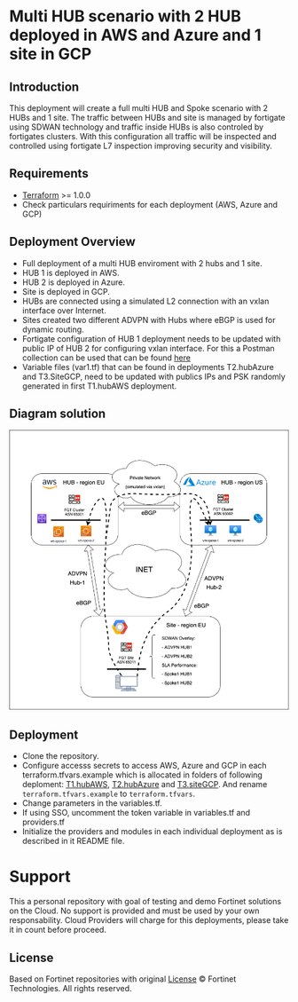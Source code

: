 # Multi HUB scenario with 2 HUB deployed in AWS and Azure and 1 site in GCP
## Introduction

This deployment will create a full multi HUB and Spoke scenario with 2 HUBs and 1 site. The traffic between HUBs and site is managed by fortigate using SDWAN technology and traffic inside HUBs is also controled by fortigates clusters. With this configuration all traffic will be inspected and controlled using fortigate L7 inspection improving security and visibility. 

## Requirements
* [Terraform](https://learn.hashicorp.com/terraform/getting-started/install.html) >= 1.0.0
* Check particulars requiriments for each deployment (AWS, Azure and GCP) 

## Deployment Overview

- Full deployment of a multi HUB enviroment with 2 hubs and 1 site. 
- HUB 1 is deployed in AWS. 
- HUB 2 is deployed in Azure.
- Site is deployed in GCP.
- HUBs are connected using a simulated L2 connection with an vxlan interface over Internet. 
- Sites created two different ADVPN with Hubs where eBGP is used for dynamic routing. 
- Fortigate configuration of HUB 1 deployment needs to be updated with public IP of HUB 2 for configuring vxlan interface. For this a Postman collection can be used that can be found [here](https://github.com/jmvigueras/playground/tree/main/SecDayMad/T1.hubAWS/postman)
- Variable files (var1.tf) that can be found in deployments T2.hubAzure and T3.SiteGCP, need to be updated with publics IPs and PSK randomly generated in first T1.hubAWS deployment. 

## Diagram solution

![FortiGate reference architecture overview](images/SecDayMAD-Training-Overview.png)

## Deployment
* Clone the repository.
* Configure accesss secrets to access AWS, Azure and GCP in each terraform.tfvars.example which is allocated in folders of following deploment: [T1.hubAWS](https://github.com/jmvigueras/playground/tree/main/SecDayMad/T1.hubAWS), [T2.hubAzure](https://github.com/jmvigueras/playground/tree/main/SecDayMad/T2.hubAzure) and [T3.siteGCP](https://github.com/jmvigueras/playground/tree/main/SecDayMad/T3.siteGCP).  And rename `terraform.tfvars.example` to `terraform.tfvars`.
* Change parameters in the variables.tf.
* If using SSO, uncomment the token variable in variables.tf and providers.tf
* Initialize the providers and modules in each individual deployment as is described in it README file.

# Support
This a personal repository with goal of testing and demo Fortinet solutions on the Cloud. No support is provided and must be used by your own responsability. Cloud Providers will charge for this deployments, please take it in count before proceed.

## License
Based on Fortinet repositories with original [License](https://github.com/fortinet/fortigate-terraform-deploy/blob/master/LICENSE) © Fortinet Technologies. All rights reserved.

